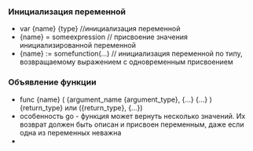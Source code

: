 ### Инициализация переменной
- var {name} {type} //инициализация переменной 
- {name} = someexpression // присвоение значения инициализированной переменной
- {name} := somefunction(...) // инициализация переменной по типу, возвращаемому выражением с одновременным присвоением

### Объявление функции
- func {name} ( {argument_name {argument_type}, {...} {...} ) {return_type} или ({return_type}, {...})
- особенность go - функция может вернуть несколько значений. Их возврат должен быть описан и присвоен переменным, даже если одна из переменных неважна
- 
